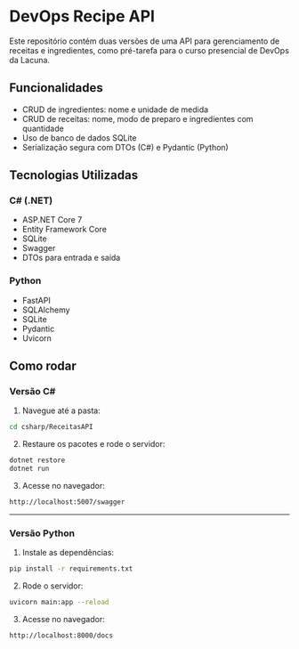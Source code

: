 # DevOps Recipe API

Este repositório contém duas versões de uma API para gerenciamento de receitas e ingredientes, como pré-tarefa para o curso presencial de DevOps da Lacuna.

## Funcionalidades

- CRUD de ingredientes: nome e unidade de medida
- CRUD de receitas: nome, modo de preparo e ingredientes com quantidade
- Uso de banco de dados SQLite
- Serialização segura com DTOs (C#) e Pydantic (Python)

## Tecnologias Utilizadas

### C# (.NET)
- ASP.NET Core 7
- Entity Framework Core
- SQLite
- Swagger
- DTOs para entrada e saída

### Python
- FastAPI
- SQLAlchemy
- SQLite
- Pydantic
- Uvicorn
  
## Como rodar

### Versão C#

1. Navegue até a pasta:

```bash
cd csharp/ReceitasAPI
```
2. Restaure os pacotes e rode o servidor:

```bash
dotnet restore
dotnet run
```
3. Acesse no navegador:
```bash
http://localhost:5007/swagger
```

--- 

### Versão Python

1. Instale as dependências:
   
```bash
pip install -r requirements.txt
```

2. Rode o servidor:
   
```bash
uvicorn main:app --reload
```
3. Acesse no navegador:
   
```bash
http://localhost:8000/docs
```
